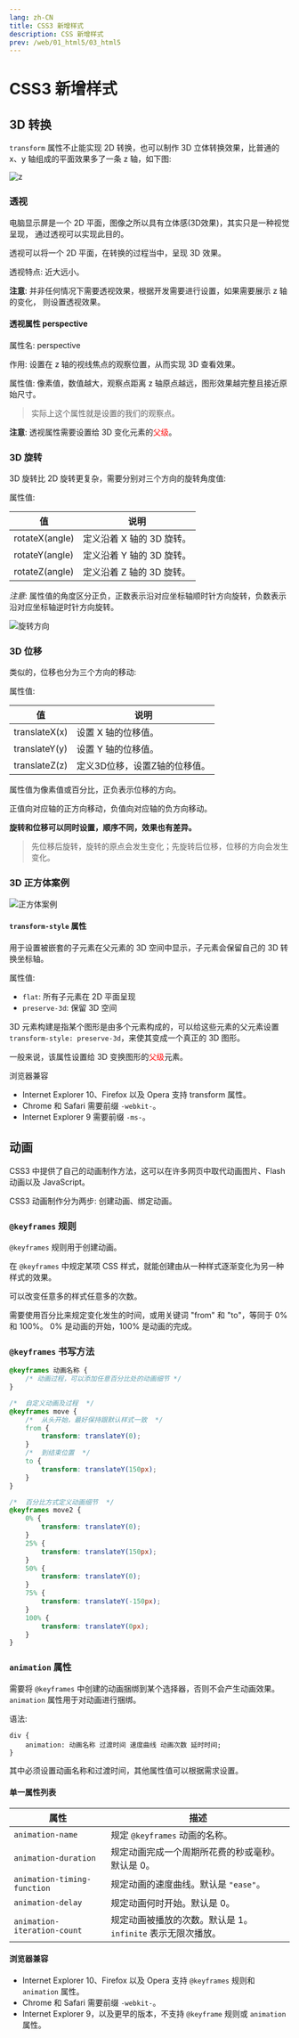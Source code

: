 ```yaml
---
lang: zh-CN
title: CSS3 新增样式
description: CSS 新增样式
prev: /web/01_html5/03_html5
---
```


# CSS3 新增样式

## 3D 转换

`transform` 属性不止能实现 2D 转换，也可以制作 3D 立体转换效果，比普通的 x、y 轴组成的平面效果多了一条 z 轴，如下图:

![z](./assets/README-1655903856008.png)

### 透视

电脑显示屏是一个 2D 平面，图像之所以具有立体感(3D效果)，其实只是一种视觉呈现， 通过透视可以实现此目的。

透视可以将一个 2D 平面，在转换的过程当中，呈现 3D 效果。

透视特点: 近大远小。

**注意**: 并非任何情况下需要透视效果，根据开发需要进行设置，如果需要展示 z 轴的变化， 则设置透视效果。

#### 透视属性 perspective

属性名: perspective

作用: 设置在 z 轴的视线焦点的观察位置，从而实现 3D 查看效果。 

属性值: 像素值，数值越大，观察点距离 z 轴原点越远，图形效果越完整且接近原始尺寸。 

> 实际上这个属性就是设置的我们的观察点。

**注意**: 透视属性需要设置给 3D 变化元素的<font color="red">父级</font>。

### 3D 旋转

3D 旋转比 2D 旋转更复杂，需要分别对三个方向的旋转角度值:

属性值:

| 值              | 说明               |
|----------------|------------------|
| rotateX(angle) | 定义沿着 X 轴的 3D 旋转。 |
| rotateY(angle) | 定义沿着 Y 轴的 3D 旋转。 |
| rotateZ(angle) | 定义沿着 Z 轴的 3D 旋转。 |

*注意*: 属性值的角度区分正负，正数表示沿对应坐标轴顺时针方向旋转，负数表示沿对应坐标轴逆时针方向旋转。

![旋转方向](./assets/README-1655904753715.png)

### 3D 位移

类似的，位移也分为三个方向的移动:

属性值:

| 值             | 说明               |
|---------------|------------------|
| translateX(x) | 设置 X 轴的位移值。      |
| translateY(y) | 设置 Y 轴的位移值。      |
| translateZ(z) | 定义3D位移，设置Z轴的位移值。 |

属性值为像素值或百分比，正负表示位移的方向。

正值向对应轴的正方向移动，负值向对应轴的负方向移动。

**旋转和位移可以同时设置，顺序不同，效果也有差异。**

> 先位移后旋转，旋转的原点会发生变化；先旋转后位移，位移的方向会发生变化。

### 3D 正方体案例

![正方体案例](./assets/README-1655905947595.png)

#### `transform-style` 属性

用于设置被嵌套的子元素在父元素的 3D 空间中显示，子元素会保留自己的 3D 转换坐标轴。

属性值:

- `flat`: 所有子元素在 2D 平面呈现
- `preserve-3d`: 保留 3D 空间

3D 元素构建是指某个图形是由多个元素构成的，可以给这些元素的父元素设置 `transform-style: preserve-3d`，来使其变成一个真正的 3D 图形。

一般来说，该属性设置给 3D 变换图形的<font color="red">父级</font>元素。

浏览器兼容

- Internet Explorer 10、Firefox 以及 Opera 支持 transform 属性。
- Chrome 和 Safari 需要前缀 `-webkit-`。
- Internet Explorer 9 需要前缀 `-ms-`。

## 动画

CSS3 中提供了自己的动画制作方法，这可以在许多网页中取代动画图片、Flash 动画以及 JavaScript。

CSS3 动画制作分为两步: 创建动画、绑定动画。

### `@keyframes` 规则

`@keyframes` 规则用于创建动画。

在 `@keyframes` 中规定某项 CSS 样式，就能创建由从一种样式逐渐变化为另一种样式的效果。

可以改变任意多的样式任意多的次数。

需要使用百分比来规定变化发生的时间，或用关键词 "from" 和 "to"，等同于 0% 和 100%。 0% 是动画的开始，100% 是动画的完成。

### `@keyframes` 书写方法

```css
@keyframes 动画名称 {
    /* 动画过程，可以添加任意百分比处的动画细节 */
}
```

```css
/*  自定义动画及过程  */
@keyframes move {
    /*  从头开始，最好保持跟默认样式一致  */
    from {
        transform: translateY(0);
    }
    /*  到结束位置  */
    to {
        transform: translateY(150px);
    }
}

/*  百分比方式定义动画细节  */
@keyframes move2 {
    0% {
        transform: translateY(0);
    }
    25% {
        transform: translateY(150px);
    }
    50% {
        transform: translateY(0);
    }
    75% {
        transform: translateY(-150px);
    }
    100% {
        transform: translateY(0px);
    }
}
```

### `animation` 属性

需要将 `@keyframes` 中创建的动画捆绑到某个选择器，否则不会产生动画效果。 `animation` 属性用于对动画进行捆绑。

语法:

```css{}
div {
    animation: 动画名称 过渡时间 速度曲线 动画次数 延时时间;
}
```

其中必须设置动画名称和过渡时间，其他属性值可以根据需求设置。

#### 单一属性列表

| 属性                          | 描述                                   |
|-----------------------------|--------------------------------------|
| `animation-name`            | 规定 `@keyframes` 动画的名称。               |
| `animation-duration`        | 规定动画完成一个周期所花费的秒或毫秒。默认是 0。            |
| `animation-timing-function` | 规定动画的速度曲线。默认是 `"ease"`。              |
| `animation-delay`           | 规定动画何时开始。默认是 0。                      |
| `animation-iteration-count` | 规定动画被播放的次数。默认是 1。`infinite` 表示无限次播放。 |

#### 浏览器兼容

- Internet Explorer 10、Firefox 以及 Opera 支持 `@keyframes` 规则和 `animation` 属性。 
- Chrome 和 Safari 需要前缀 `-webkit-`。
- Internet Explorer 9，以及更早的版本，不支持 `@keyframe` 规则或 `animation` 属性。
